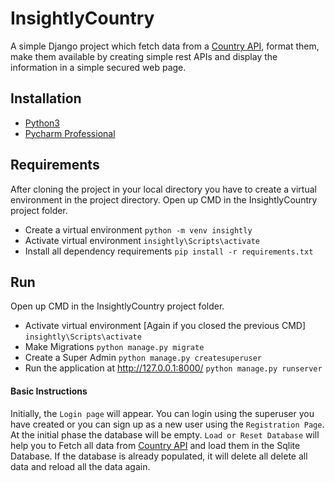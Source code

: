 # InsightlyCountry
A simple Django project which fetch data from a [Country API](https://restcountries.eu/rest/v2/all), format them, make them available by creating simple rest APIs and display the information in a simple secured web page. 

## Installation
- [Python3](https://www.python.org/downloads/)
- [Pycharm Professional](https://www.jetbrains.com/pycharm/download/)

## Requirements 
After cloning the project in your local directory you have to create a virtual environment in the project directory. Open up CMD in the InsightlyCountry project folder. 

- Create a virtual environment
	`python -m venv insightly`
- Activate virtual environment
	`insightly\Scripts\activate`
- Install all dependency requirements
	`pip install -r requirements.txt`

## Run 
Open up CMD in the InsightlyCountry project folder. 

- Activate virtual environment [Again if you closed the previous CMD]
	`insightly\Scripts\activate`
- Make Migrations
	`python manage.py migrate`
- Create a Super Admin
	`python manage.py createsuperuser`
- Run the application at http://127.0.0.1:8000/
	`python manage.py runserver`

#### Basic Instructions
Initially, the `Login page` will appear. You can login  using the superuser you have created  or you can sign up as a new user using the  `Registration Page`. At the initial phase the  database will be empty. `Load or Reset Database` will help you to Fetch all data from [Country API](https://restcountries.eu/rest/v2/all) and load them in the Sqlite Database. If the database is already populated, it will delete all delete all data and reload all the data again.